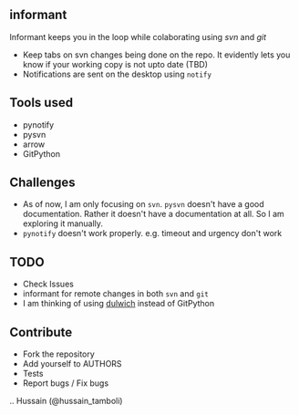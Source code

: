 informant
---------
Informant keeps you in the loop while colaborating using *svn* and *git*
- Keep tabs on svn changes being done on the repo. It evidently lets you know if your working copy is not upto date (TBD)
- Notifications are sent on the desktop using `notify`

Tools used
----------
- pynotify
- pysvn
- arrow
- GitPython

Challenges
----------
- As of now, I am only focusing on `svn`. `pysvn` doesn't have a good documentation. Rather it doesn't have a documentation at all. So I am exploring it manually.
- `pynotify` doesn't work properly. e.g. timeout and urgency don't work

TODO
----
- Check Issues
- informant for remote changes in both `svn` and `git`
- I am thinking of using [dulwich](https://github.com/jelmer/dulwich) instead of GitPython

Contribute
----------
- Fork the repository
- Add yourself to AUTHORS
- Tests
- Report bugs / Fix bugs

..
Hussain (@hussain_tamboli)
